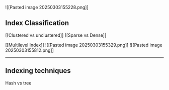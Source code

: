 ![[Pasted image 20250303155228.png]]

## Index Classification
[[Clustered vs unclustered]]
	[[Sparse vs Dense]]
	
[[Multilevel Index]]
![[Pasted image 20250303155329.png]]
 ![[Pasted image 20250303155812.png]]
-- -
 

## Indexing techniques
Hash vs tree
